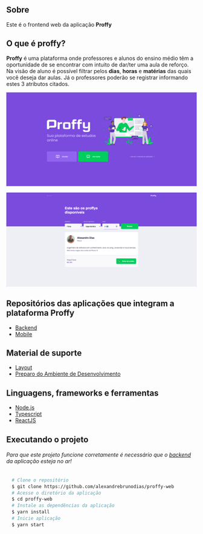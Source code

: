 ## Sobre
Este é o frontend web da aplicação **Proffy**

## O que é proffy?
**Proffy** é uma plataforma onde professores e alunos do ensino médio têm a oportunidade de se encontrar com intuito de dar/ter uma aula de reforço.
Na visão de aluno é possível filtrar pelos **dias**, **horas** e **matérias** das quais você deseja dar aulas. Já o professores poderão se registrar informando estes 3 atributos citados.

<p align="center">
  <img alt="design do projeto" width="650px" src="./readme/landing-page.png" />
<p>
<p align="center">
  <img alt="design do projeto" width="650px" src="./readme/aluno.png" />
<p>

## Repositórios das aplicações que integram a plataforma **Proffy**
- [Backend](https://github.com/alexandrebrunodias/proffy-backend)
- [Mobile](https://github.com/alexandrebrunodias/proffy-mobile)

## Material de suporte
- [Layout](https://www.notion.so/Layout-Proffy-3d5f45f54ec54ef9b2103565b7cce4e1)
- [Preparo do Ambiente de Desenvolvimento](https://www.notion.so/Configurando-Ambiente-NLW-98a471ad3cb6448284b8ceed31c45767)

## Linguagens, frameworks e ferramentas
-  [Node.js](https://nodejs.org/en/)
-  [Typescript](https://www.typescriptlang.org/)
-  [ReactJS](https://reactjs.org/)

## Executando o projeto

###### *Para que este projeto funcione corretamente é necessário que o [backend](https://github.com/alexandrebrunodias/proffy-backend) da aplicação esteja no ar!*

```sh
  # Clone o repositório
  $ git clone https://github.com/alexandrebrunodias/proffy-web
  # Acesse o diretório da aplicação
  $ cd proffy-web
  # Instale as dependências da aplicação
  $ yarn install
  # Inicie aplicação
  $ yarn start
```